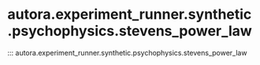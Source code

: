 # autora.experiment\_runner.synthetic.psychophysics.stevens\_power\_law

::: autora.experiment_runner.synthetic.psychophysics.stevens_power_law